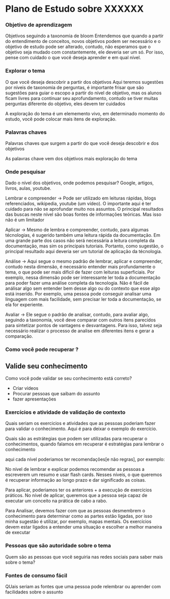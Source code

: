 # Plano de Estudo sobre XXXXXX

### Objetivo de aprendizagem
Objetivos seguindo a taxonomia de bloom
Entendemos que quando a partir do entendimento de conceitos, novos objetivos podem ser necessário e o objetivo de estudo pode ser alterado, contudo, não esperamos que o objetivo seja mudado com constantemente, ele deveria ser um só. Por isso, pense com cuidado o que você deseja aprender e em qual nível. 

### Explorar o tema
O que você deseja descobrir a partir dos objetivos
Aqui teremos sugestões por níveis de taxonomia de perguntas, é importante frisar que são sugestões para guiar o escopo a partir do nível de objetivo, mas os alunos ficam livres para continuar seu aprofundamento, contudo se tiver muitas perguntas diferente do objetivo, eles devem ter cuidados

A exploração do tema é um elememento vivo, em determinado momento do estudo, você pode colocar mais itens de exploração.

### Palavras chaves
Palavras chaves que surgem a partir do que você deseja descobrir e dos objetivos

As palavras chave vem dos objetivos mais exploração do tema


### Onde pesquisar
Dado o nível dos objetivos, onde podemos pesquisar? Google, artigos, livros, aulas, youtube. 

Lembrar e compreender -> Pode ser utilizado em leituras rápidas, blogs referenciados, wikipedia, youtube (um vídeo). O importante aqui é ter cuidado para não se aprofundar muito nos assuntos. O principal resultados das buscas neste nível são boas fontes de informações teóricas. Mas isso não é um limitador

Aplicar -> Mesmo de lembra e compreender, contudo, para algumas técnologias, é sugerido também uma leitura rápida da documentação. Em uma grande parte dos casos não será necessária a leitura completa da documentação, mas sim os principais tutoriais. Portanto, como sugestão, o principal resultado aqui deveria ser um tutorial de aplicação da técnologia. 

Análise -> Aqui segue o mesmo padrão de lembrar, aplicar e compreender, contudo nesta dimensão, é necessário entender mais profundamente o tema, o que pode ser mais díficil de fazer com leituras superficiais. Por exemplo, nessa dimensão pode ser interessante ler toda a documentação para poder fazer uma análise completa da tecnologia. Não é fácil de análisar algo sem entender bem desse algo ou do contexto que esse algo está inserido. Por exemplo, uma pessoa pode conseguir analisar uma linguagem com mais facilidade, sem precisar ler toda a documentação, se ela for experiente. 

Avaliar -> Ele segue o padrão de analisar, contudo, para avaliar algo, seguindo a taxonomia, você deve comparar com outros itens parecidos para sintetizar pontos de vantagens e desvantagens. Para isso, talvez seja necessário realizar o processo de analise em diferentes itens e gerar a comparação.







### Como você pode recuperar ?


## Valide seu conhecimento
Como você pode validar se seu conhecimento está correto? 

- Criar vídeos
- Procurar pessoas que saibam do assunto
- fazer apresentações


### Exercícios e atividade de validação de contexto
Quais seriam os exercicios e atividades que as pessoas poderiam fazer para validar o conhecimento. 
Aqui é para deixar o exemplo do exercício. 

Quais são as estrátegias que podem ser utilizadas para recuperar o conhecimentos, quando falamos em recuperar é estratégias para lembrar o conhecimento


aqui cada nível poderiamos ter recomendações[e não regras], por exemplo:

No nível de lembrar e explicar  podemos recomendar as pessoas a escreverem um resumo e usar flash cards. Nesses níveis, o que queremos é recuperar informação ao longo prazo e dar significado as coisas.


Para aplicar, poderiamos ter os anteriores + a execução de exercícios práticos. No nível de aplicar, queremos que a pessoa seja capaz de executar um conceito na prática de cabo a rabo.

Para Analisar, devemos fazer com que as pessoas  desmembrem o conhecimento para determinar como as partes estão ligadas, por isso minha sugestão é utilizar, por exemplo, mapas mentais. Os exercícios devem estar ligados a entender uma situação e escolher a melhor maneira de executar

### Pessoas que são autoridade sobre o tema
Quem são as pessoas que você seguiria nas redes sociais para saber mais sobre o tema?


### Fontes de consumo fácil
QUais seriam as fontes que uma pessoa pode relembrar ou aprender com facilidades sobre o assunto

